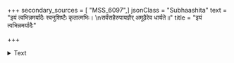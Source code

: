 +++
secondary_sources = [ "MSS_6097",]
jsonClass = "Subhaashita"
text = "इयं त्वभिन्नमर्यादैः स्वनुशिष्टैः कृतात्मभिः।  \nसर्वंसहैरुपायज्ञैर् अमूढैरेव धार्यते॥"
title = "इयं त्वभिन्नमर्यादैः"

+++

<details><summary>Text</summary>

इयं त्वभिन्नमर्यादैः स्वनुशिष्टैः कृतात्मभिः।  
सर्वंसहैरुपायज्ञैर् अमूढैरेव धार्यते॥
</details>
